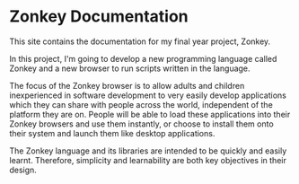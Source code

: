 # Zonkey Documentation

This site contains the documentation for my final year project, Zonkey.

In this project, I'm going to develop a new programming language called Zonkey and a new browser to run scripts written in the language.

The focus of the Zonkey browser is to allow adults and children inexperienced in software development to very easily develop applications which they can share with people across the world, independent of the platform they are on. People will be able to load these applications into their Zonkey browsers and use them instantly, or choose to install them onto their system and launch them like desktop applications.

The Zonkey language and its libraries are intended to be quickly and easily learnt. Therefore, simplicity and learnability are both key objectives in their design.
